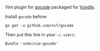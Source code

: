 Vim plugin for [gocode](https://github.com/nsf/gocode) packaged for [Vundle](https://github.com/gmarik/vundle/).

Install `gocode` before:

    go get -u github.com/nsf/gocode

Then put this line in your `~/.vimrc`:

    Bundle 'undx/vim-gocode'
